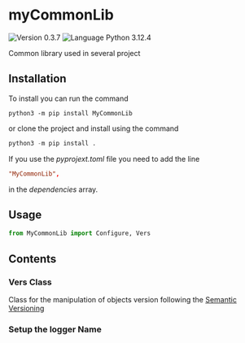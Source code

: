 # myCommonLib
![Version 0.3.7](https://img.shields.io/badge/version-0.3.7-blue?style=plastic)
![Language Python 3.12.4](https://img.shields.io/badge/python-3.12.4-orange?style=plastic&logo=python)

Common library used in several project

## Installation

To install you can run the command

```console
python3 -m pip install MyCommonLib
```
or clone the project and install using the command 

```python
python3 -m pip install .
```

If you use the *pyprojext.toml* file you need to add the line 

```toml
"MyCommonLib",
```
in the *dependencies* array.

## Usage

```python
from MyCommonLib import Configure, Vers
```

## Contents

### Vers Class

Class for the manipulation of objects version following the [Semantic Versioning](https://semver.org/)


### Setup the logger Name